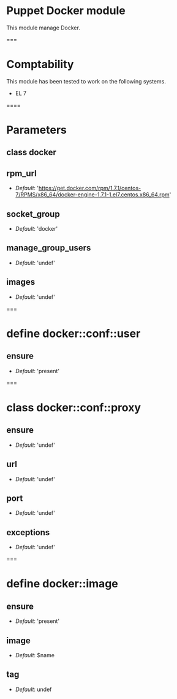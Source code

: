 # Puppet Docker module

This module manage Docker.

===

# Comptability

This module has been tested to work on the following systems.

* EL 7

====

# Parameters

## class docker

rpm_url
-------

- *Default*: 'https://get.docker.com/rpm/1.7.1/centos-7/RPMS/x86_64/docker-engine-1.7.1-1.el7.centos.x86_64.rpm'

socket_group
------------

- *Default*: 'docker'

manage_group_users
------------------

- *Default*: 'undef'

images
------

- *Default*: 'undef'

===

# define docker::conf::user

ensure
------

- *Default*: 'present'

===

# class docker::conf::proxy

ensure
------

- *Default*: 'undef'

url
---

- *Default*: 'undef'

port
----

- *Default*: 'undef'

exceptions
----------

- *Default*: 'undef'

===

# define docker::image

ensure
------

- *Default*: 'present'

image
-----

- *Default*: $name

tag
---

- *Default*: undef
